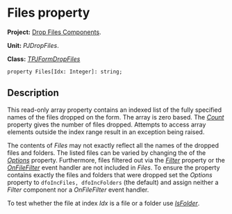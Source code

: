 <a href='Hidden comment: 
$Rev$
$Date$
'></a>

# Files property #

**Project:** [Drop Files Components](DropFilesComponents.md).

**Unit:** _PJDropFiles_.

**Class:** _[TPJFormDropFiles](TPJFormDropFiles.md)_

```
property Files[Idx: Integer]: string;
```

## Description ##

This read-only array property contains an indexed list of the fully specified names of the files dropped on the form. The array is zero based. The _[Count](TPJFormDropFilesCount.md)_ property gives the number of files dropped. Attempts to access array elements outside the index range result in an exception being raised.

The contents of _Files_ may not exactly reflect all the names of the dropped files and folders. The listed files can be varied by changing the of the _[Options](TPJFormDropFilesOptions.md)_ property. Furthermore, files filtered out via the _[Filter](TPJFormDropFilesFilter.md)_ property or the _[OnFileFilter](TPJFormDropFilesOnFileFilter.md)_ event handler are not included in _Files_. To ensure the property contains exactly the files and folders that were dropped set the _Options_ property to `dfoIncFiles, dfoIncFolders` (the default) and assign neither a _Filter_ component nor a _OnFileFilter_ event handler.

To test whether the file at index _Idx_ is a file or a folder use _[IsFolder](TPJFormDropFilesIsFolder.md)_.